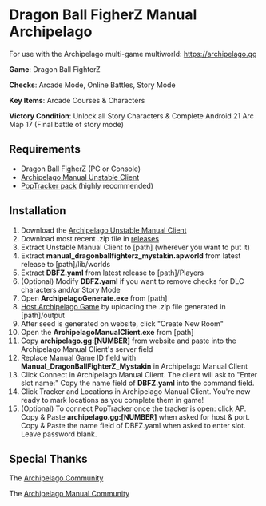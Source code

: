 # Dragon Ball FigherZ Manual Archipelago
For use with the Archipelago multi-game multiworld: https://archipelago.gg

**Game**: Dragon Ball FighterZ

**Checks**: Arcade Mode, Online Battles, Story Mode

**Key Items**: Arcade Courses & Characters

**Victory Condition**: Unlock all Story Characters & Complete Android 21 Arc Map 17 (Final battle of story mode)

## Requirements
- Dragon Ball FigherZ (PC or Console)
- [Archipelago Manual Unstable Client](https://drive.google.com/file/d/17Dbsn4VyV5heG-vCW4CDEJvSWVkY9P-B/view)
- [PopTracker pack](https://github.com/mystakin/DBFZ_Manual_Randomizer_Poptracker/tree/main) (highly recommended)

## Installation

1. Download the [Archipelago Unstable Manual Client](https://drive.google.com/file/d/17Dbsn4VyV5heG-vCW4CDEJvSWVkY9P-B/view)
2. Download most recent .zip file in [releases](https://github.com/mystakin/DBFZ_Manual_Randomizer/releases/tag/v1.0.0)
3. Extract Unstable Manual Client to [path] (wherever you want to put it)
4. Extract **manual_dragonballfighterz_mystakin.apworld** from latest release to [path]/lib/worlds
5. Extract **DBFZ.yaml** from latest release to [path]/Players
6. (Optional) Modify **DBFZ.yaml** if you want to remove checks for DLC characters and/or Story Mode
7. Open **ArchipelagoGenerate.exe** from [path]
8. [Host Archipelago Game](https://archipelago.gg/uploads) by uploading the .zip file generated in [path]/output
9. After seed is generated on website, click "Create New Room"
10. Open the **ArchipelagoManualClient.exe** from [path]
11. Copy **archipelago.gg:[NUMBER]** from website and paste into the Archipelago Manual Client's server field
12. Replace Manual Game ID field with **Manual_DragonBallFighterZ_Mystakin** in Archipelago Manual Client
13. Click Connect in Archipelago Manual Client. The client will ask to "Enter slot name:" Copy the name field of **DBFZ.yaml** into the command field.
14. Click Tracker and Locations in Archipelago Manual Client. You're now ready to mark locations as you complete them in game!
15. (Optional) To connect PopTracker once the tracker is open: click AP. Copy & Paste **archipelago.gg:[NUMBER]** when asked for host & port. Copy & Paste the name field of DBFZ.yaml when asked to enter slot. Leave password blank. 

## Special Thanks
The [Archipelago Community](https://discord.gg/8Z65BR2)

The [Archipelago Manual Community](https://discord.gg/T5bcsVHByx)
